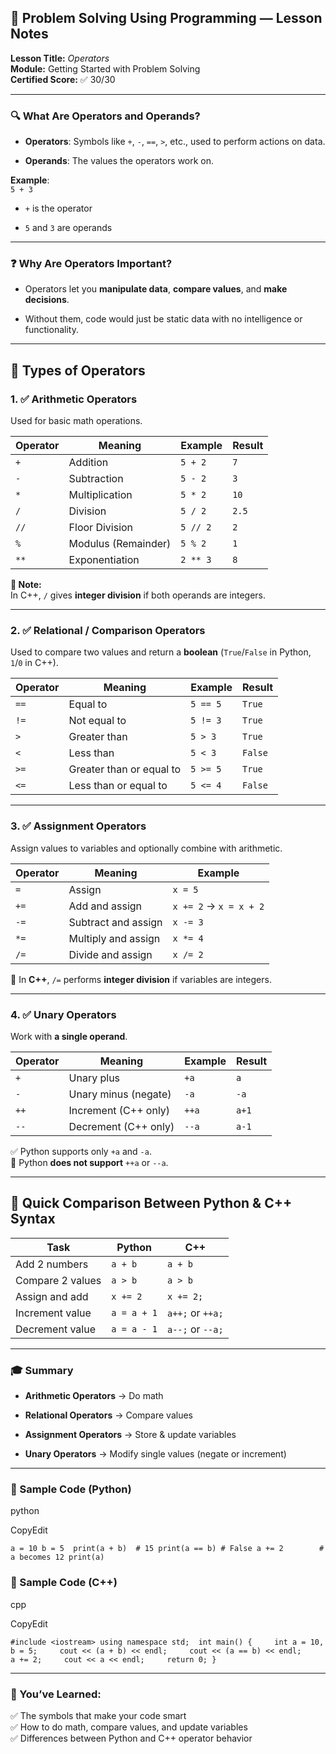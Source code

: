 ## 🧠 Problem Solving Using Programming — Lesson Notes

**Lesson Title:** _Operators_  
**Module:** Getting Started with Problem Solving  
**Certified Score:** ✅ 30/30

---

### 🔍 What Are Operators and Operands?

- **Operators**: Symbols like `+`, `-`, `==`, `>`, etc., used to perform actions on data.
    
- **Operands**: The values the operators work on.
    

**Example**:  
`5 + 3`

- `+` is the operator
    
- `5` and `3` are operands
    

---

### ❓ Why Are Operators Important?

- Operators let you **manipulate data**, **compare values**, and **make decisions**.
    
- Without them, code would just be static data with no intelligence or functionality.
    

---

## 🔧 Types of Operators

### 1. ✅ Arithmetic Operators

Used for basic math operations.

|Operator|Meaning|Example|Result|
|---|---|---|---|
|`+`|Addition|`5 + 2`|`7`|
|`-`|Subtraction|`5 - 2`|`3`|
|`*`|Multiplication|`5 * 2`|`10`|
|`/`|Division|`5 / 2`|`2.5`|
|`//`|Floor Division|`5 // 2`|`2`|
|`%`|Modulus (Remainder)|`5 % 2`|`1`|
|`**`|Exponentiation|`2 ** 3`|`8`|

**📌 Note:**  
In C++, `/` gives **integer division** if both operands are integers.

---

### 2. ✅ Relational / Comparison Operators

Used to compare two values and return a **boolean** (`True`/`False` in Python, `1`/`0` in C++).

|Operator|Meaning|Example|Result|
|---|---|---|---|
|`==`|Equal to|`5 == 5`|`True`|
|`!=`|Not equal to|`5 != 3`|`True`|
|`>`|Greater than|`5 > 3`|`True`|
|`<`|Less than|`5 < 3`|`False`|
|`>=`|Greater than or equal to|`5 >= 5`|`True`|
|`<=`|Less than or equal to|`5 <= 4`|`False`|

---

### 3. ✅ Assignment Operators

Assign values to variables and optionally combine with arithmetic.

|Operator|Meaning|Example|
|---|---|---|
|`=`|Assign|`x = 5`|
|`+=`|Add and assign|`x += 2` → `x = x + 2`|
|`-=`|Subtract and assign|`x -= 3`|
|`*=`|Multiply and assign|`x *= 4`|
|`/=`|Divide and assign|`x /= 2`|

📌 In **C++**, `/=` performs **integer division** if variables are integers.

---

### 4. ✅ Unary Operators

Work with **a single operand**.

|Operator|Meaning|Example|Result|
|---|---|---|---|
|`+`|Unary plus|`+a`|`a`|
|`-`|Unary minus (negate)|`-a`|`-a`|
|`++`|Increment (C++ only)|`++a`|`a+1`|
|`--`|Decrement (C++ only)|`--a`|`a-1`|

✅ Python supports only `+a` and `-a`.  
🚫 Python **does not support** `++a` or `--a`.

---

## 🧪 Quick Comparison Between Python & C++ Syntax

|Task|Python|C++|
|---|---|---|
|Add 2 numbers|`a + b`|`a + b`|
|Compare 2 values|`a > b`|`a > b`|
|Assign and add|`x += 2`|`x += 2;`|
|Increment value|`a = a + 1`|`a++;` or `++a;`|
|Decrement value|`a = a - 1`|`a--;` or `--a;`|

---

### 🎓 Summary

- **Arithmetic Operators** → Do math
    
- **Relational Operators** → Compare values
    
- **Assignment Operators** → Store & update variables
    
- **Unary Operators** → Modify single values (negate or increment)
    

---

### 📝 Sample Code (Python)

python

CopyEdit

`a = 10 b = 5  print(a + b)  # 15 print(a == b) # False a += 2        # a becomes 12 print(a)`

### 📝 Sample Code (C++)

cpp

CopyEdit

`#include <iostream> using namespace std;  int main() {     int a = 10, b = 5;     cout << (a + b) << endl;     cout << (a == b) << endl;     a += 2;     cout << a << endl;     return 0; }`

---

### 🌟 You’ve Learned:

✅ The symbols that make your code smart  
✅ How to do math, compare values, and update variables  
✅ Differences between Python and C++ operator behavior